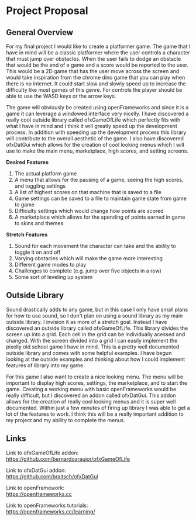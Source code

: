 # Project Proposal


## General Overview

For my final project I would like to create a platformer game. The game that I have in mind will be a classic platformer where the user controls a character that must jump over obstacles. When the user fails to dodge an obstacle that would be the end of a game and a score would be reported to the user. This would be a 2D game that has the user move across the screen and would take inspiration from the chrome dino game that you can play when there is no internet. It could start slow and slowly speed up to increase the difficulty like most games of this genre. For controls the player should be able to use the WASD keys or the arrow keys.

The game will obviously be created using openFrameworks and since it is a game it can leverage a windowed interface very nicelly. I have discovered a really cool outside library called ofxGameOfLife which perfectly fits with what I have in mind and I think it will greatly speed up the development process. In addition with speeding up the development process this library will contribute to the overall aesthetic of the game. I also have discovered ofxDatGui which allows for the creation of cool looking menus which I will use to make the main menu, marketplace, high scores, and setting screens.
 
 **Desired Features**
 1. The actual platform game
 2. A menu that allows for the pausing of a game, seeing the high scores, and toggling settings
 3. A list of highest scores on that machine that is saved to a file
 4. Game settings can be saved to a file to maintain game state from game to game
 5. Difficulty settings which would change how points are scored 
 6. A marketplace which allows for the spending of points earned in game to skins and themes
 
 **Stretch Features**
 1. Sound for each movement the character can take and the ability to toggle it on and off
 2. Varying obstacles which will make the game more interesting
 3. Different game modes to play
 4. Challenges to complete (e.g. jump over five objects in a row)
 5. Some sort of leveling up system


## Outside Library

Sound drastically adds to any game, but in this case I only have small plans for how to use sound, so I don't plan on using a sound library as my main outside library. I invision it as more of a stretch goal. Instead I have discovered an outside library called ofxGameOfLife. This library divides the screen up into a grid. Each cell in the grid can be individually acessed and changed. With the screen divided into a grid I can easily implement the pixelly old school game I have in mind. This is a pretty well documented outside library and comes with some helpful examples. I have begun looking at the outside examples and thinking about how I could implement features of library into my game.

For this game I also want to create a nice looking menu. The menu will be important to display high scores, settings, the marketplace, and to start the game. Creating a working menu with basic openFrameworks would be really difficult, but I discovered an addon called ofxDatGui. This addon allows for the creation of really cool looking menus and it is super well documented. Within just a few minutes of firing up library I was able to get a lot of the features to work. I think this will be a really important addition to my project and my ability to complete the menus.


## Links

Link to ofxGameOfLife addon:\
https://github.com/bernardoaraujor/ofxGameOfLife

Link to ofxDatGui addon:\
https://github.com/braitsch/ofxDatGui

Link to openFramework:\
https://openframeworks.cc

Link to openFrameworks tutorials:\
https://openframeworks.cc/learning/
